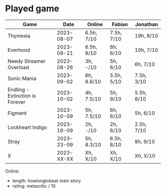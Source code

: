 # Played game

| Game                            | Date       | Online       | Fabian     | Jonathan   |
|---                              |---         |---           |---         |---         |
| Thymesia                        | 2023-08-07 | 6.5h,   7/10 | 7.5h, 7/10 |  19h, 8/10 |
| Everhood                        | 2023-08-21 | 6.5h,   8/10 |   8h, 6/10 |  10h, 7/10 |
| Needy Streamer Overload         | 2023-08-26 |   3h,   -/10 |   5h, 6/10 |   6h, 7/10 |
| Sonic Mania                     | 2023-09-02 |   6h, 8.6/10 | 5.5h, 5/10 | 7.5h, 3/10 |
| Endling - Extinction is Forever | 2023-10-02 |   4h, 7.5/10 |   5h, 9/10 | 5.5h, 8/10 |
| Figment                         | 2023-10-09 |   5h, 7.5/10 |   6h, 6/10 |   5h, 6/10 |
| Lockheart Indigo                | 2023-16-09 |   2h,   -/10 |   2h, 6/10 | 2.5h, 7/10 |
| Stray                           | 2023-23-09 |   5h, 8.3/10 | 6.5h, 8/10 |   8h, 9/10 |
| X                               | 2023-XX-XX |   Xh,   X/10 |   Xh, X/10 |   Xh, X/10 |

Online:
- length: howlongtobeat main story
- rating: metacritic / 10
